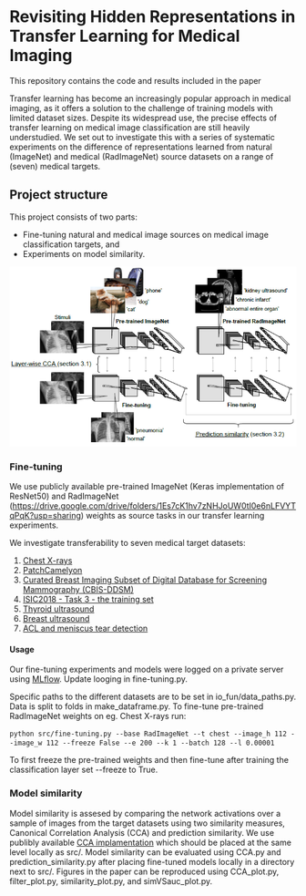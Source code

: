 # Revisiting Hidden Representations in Transfer Learning for Medical Imaging

This repository contains the code and results included in the paper

Transfer learning has become an increasingly popular approach in medical imaging, as it offers a solution to the challenge of training models with limited dataset sizes. Despite its widespread use, the precise effects of transfer learning on medical image classification are still heavily understudied. We set out to investigate this with a series of systematic experiments on the difference of representations learned from natural (ImageNet) and medical (RadImageNet) source datasets on a range of (seven) medical targets.

## Project structure

This project consists of two parts: 

* Fine-tuning natural and medical image sources on medical image classification targets, and
* Experiments on model similarity.

<img src="./method.png" alt="method overview">

### Fine-tuning

We use publicly available pre-trained ImageNet (Keras implementation of ResNet50) and RadImageNet (https://drive.google.com/drive/folders/1Es7cK1hv7zNHJoUW0tI0e6nLFVYTqPqK?usp=sharing) weights as source tasks in our transfer learning experiments.

We investigate transferability to seven medical target datasets:
1. [Chest X-rays](https://www.kaggle.com/paultimothymooney/chest-xray-pneumonia)
2. [PatchCamelyon](http://basveeling.nl/posts/pcam/)
3. [Curated Breast Imaging Subset of Digital Database for Screening Mammography (CBIS-DDSM)](https://wiki.cancerimagingarchive.net/pages/viewpage.action?pageId=22516629)
4. [ISIC2018 - Task 3 - the training set](https://challenge2018.isic-archive.com/task3/training/)
5. [Thyroid ultrasound](https://www.kaggle.com/datasets/dasmehdixtr/ddti-thyroid-ultrasound-images)
6. [Breast ultrasound](https://www.kaggle.com/datasets/aryashah2k/breast-ultrasound-images-dataset)
7. [ACL and meniscus tear detection](https://stanfordmlgroup.github.io/competitions/mrnet/)

#### Usage

Our fine-tuning experiments and models were logged on a private server using [MLflow](https://www.mlflow.org/). Update looging in fine-tuning.py.

Specific paths to the different datasets are to be set in io_fun/data_paths.py. Data is split to folds in make_dataframe.py. To fine-tune pre-trained RadImageNet weights on eg. Chest X-rays run:

```shell script
python src/fine-tuning.py --base RadImageNet --t chest --image_h 112 --image_w 112 --freeze False --e 200 --k 1 --batch 128 --l 0.00001
```
To first freeze the pre-trained weights and then fine-tune after training the classification layer set --freeze to True. 

### Model similarity

Model similarity is assesed by comparing the network activations over a sample of images from the target datasets using two similarity measures, Canonical
Correlation Analysis (CCA) and prediction similarity. We use publibly available [CCA implamentation](https://github.com/google/svcca) which should be placed at the same level locally as src/. Model similarity can be evaluated using CCA.py and prediction_similarity.py after placing fine-tuned models locally in a directory next to src/. Figures in the paper can be reproduced using CCA_plot.py, filter_plot.py, similarity_plot.py, and simVSauc_plot.py.
